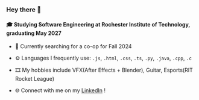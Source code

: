 ### Hey there 👋

#### 🎓 Studying Software Engineering at Rochester Institute of Technology, graduating May 2027

- 💼 Currently searching for a co-op for Fall 2024

- ⚙️ Languages I frequently use: `.js`, `.html`, `.css`, `.ts`, `.py`, `.java`, `.cpp`, `.c`

- 🎞️ My hobbies include VFX(After Effects + Blender), Guitar, Esports(RIT Rocket League)

- 🌐 Connect with me on my [LinkedIn](https://www.linkedin.com/in/abhijaykheechee/) !
